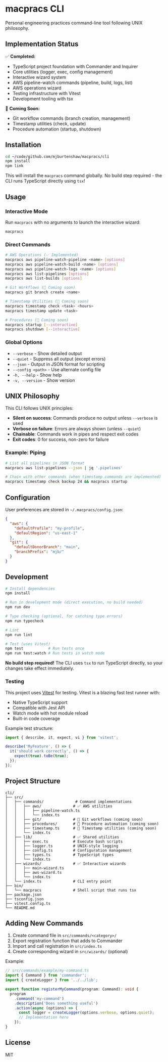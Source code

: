 # macpracs CLI

Personal engineering practices command-line tool following UNIX philosophy.

## Implementation Status

✅ **Completed:**
- TypeScript project foundation with Commander and Inquirer
- Core utilities (logger, exec, config management)
- Interactive wizard system
- AWS pipeline-watch commands (pipeline, build, logs, list)
- AWS operations wizard
- Testing infrastructure with Vitest
- Development tooling with tsx

🚧 **Coming Soon:**
- Git workflow commands (branch creation, management)
- Timestamp utilities (check, update)
- Procedure automation (startup, shutdown)

## Installation

```bash
cd ~/code/github.com/mjburtenshaw/macpracs/cli
npm install
npm link
```

This will install the `macpracs` command globally. No build step required - the CLI runs TypeScript directly using `tsx`!

## Usage

### Interactive Mode

Run `macpracs` with no arguments to launch the interactive wizard:

```bash
macpracs
```

### Direct Commands

```bash
# AWS Operations (✅ Implemented)
macpracs aws pipeline-watch-pipeline <name> [options]
macpracs aws pipeline-watch-build <name> [options]
macpracs aws pipeline-watch-logs <name> [options]
macpracs aws list-pipelines [options]
macpracs aws list-builds [options]

# Git Workflows (🚧 Coming soon)
macpracs git branch create <name>

# Timestamp Utilities (🚧 Coming soon)
macpracs timestamp check <task> <hours>
macpracs timestamp update <task>

# Procedures (🚧 Coming soon)
macpracs startup [--interactive]
macpracs shutdown [--interactive]
```

### Global Options

- `--verbose` - Show detailed output
- `--quiet` - Suppress all output (except errors)
- `--json` - Output in JSON format for scripting
- `--config <path>` - Use alternate config file
- `-h, --help` - Show help
- `-v, --version` - Show version

## UNIX Philosophy

This CLI follows UNIX principles:

- **Silent on success**: Commands produce no output unless `--verbose` is used
- **Verbose on failure**: Errors are always shown (unless `--quiet`)
- **Chainable**: Commands work in pipes and respect exit codes
- **Exit codes**: 0 for success, non-zero for failure

### Example: Piping

```bash
# List all pipelines in JSON format
macpracs aws list-pipelines --json | jq '.pipelines'

# Chain with other commands (when timestamp commands are implemented)
macpracs timestamp check backup 24 && macpracs startup
```

## Configuration

User preferences are stored in `~/.macpracs/config.json`:

```json
{
  "aws": {
    "defaultProfile": "my-profile",
    "defaultRegion": "us-east-1"
  },
  "git": {
    "defaultDonorBranch": "main",
    "branchPrefix": "mjb/"
  }
}
```

## Development

```bash
# Install dependencies
npm install

# Run in development mode (direct execution, no build needed)
npm run dev

# Type checking (optional, for catching type errors)
npm run typecheck

# Lint
npm run lint

# Test (uses Vitest)
npm test           # Run tests once
npm run test:watch # Run tests in watch mode
```

**No build step required!** The CLI uses `tsx` to run TypeScript directly, so your changes take effect immediately.

### Testing

This project uses [Vitest](https://vitest.dev/) for testing. Vitest is a blazing fast test runner with:
- Native TypeScript support
- Compatible with Jest API
- Watch mode with hot module reload
- Built-in code coverage

Example test structure:
```typescript
import { describe, it, expect, vi } from 'vitest';

describe('MyFeature', () => {
  it('should work correctly', () => {
    expect(true).toBe(true);
  });
});
```

## Project Structure

```
cli/
├── src/
│   ├── commands/              # Command implementations
│   │   ├── aws/              # ✅ AWS utilities
│   │   │   ├── pipeline-watch.ts
│   │   │   └── index.ts
│   │   ├── git/              # 🚧 Git workflows (coming soon)
│   │   ├── procedures/       # 🚧 Procedure automation (coming soon)
│   │   ├── timestamp.ts      # 🚧 Timestamp utilities (coming soon)
│   │   └── index.ts
│   ├── lib/                  # ✅ Shared utilities
│   │   ├── exec.ts           # Execute bash scripts
│   │   ├── logger.ts         # UNIX-style logging
│   │   ├── config.ts         # Configuration management
│   │   ├── types.ts          # TypeScript types
│   │   └── index.ts
│   ├── wizards/              # ✅ Interactive wizards
│   │   ├── main-wizard.ts
│   │   ├── aws-wizard.ts
│   │   └── index.ts
│   └── index.ts              # CLI entry point
├── bin/
│   └── macpracs              # Shell script that runs tsx
├── package.json
├── tsconfig.json
├── vitest.config.ts
└── README.md
```

## Adding New Commands

1. Create command file in `src/commands/<category>/`
2. Export registration function that adds to Commander
3. Import and call registration in `src/index.ts`
4. Create corresponding wizard in `src/wizards/` (optional)

Example:

```typescript
// src/commands/example/my-command.ts
import { Command } from 'commander';
import { createLogger } from '../../lib';

export function registerMyCommand(program: Command): void {
  program
    .command('my-command')
    .description('Does something useful')
    .action(async (options) => {
      const logger = createLogger(options.verbose, options.quiet);
      // Implementation here
    });
}
```

## License

MIT
